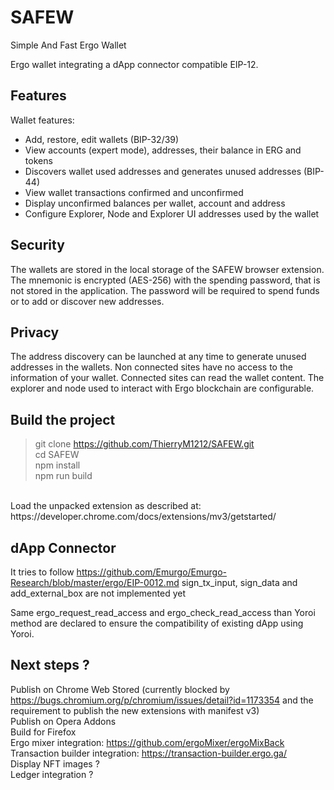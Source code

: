 # SAFEW  

Simple And Fast Ergo Wallet

Ergo wallet integrating a dApp connector compatible EIP-12.

## Features
Wallet features:
 - Add, restore, edit wallets (BIP-32/39)
 - View accounts (expert mode), addresses, their balance in ERG and tokens
 - Discovers wallet used addresses and generates unused addresses (BIP-44)
 - View wallet transactions confirmed and unconfirmed
 - Display unconfirmed balances per wallet, account and address
 - Configure Explorer, Node and Explorer UI addresses used by the wallet

## Security
The wallets are stored in the local storage of the SAFEW browser extension.
The mnemonic is encrypted (AES-256) with the spending password, that is not stored in the application.
The password will be required to spend funds or to add or discover new addresses.

## Privacy
The address discovery can be launched at any time to generate unused addresses in the wallets.
Non connected sites have no access to the information of your wallet.
Connected sites can read the wallet content.
The explorer and node used to interact with Ergo blockchain are configurable.

## Build the project
> git clone https://github.com/ThierryM1212/SAFEW.git<br/>
> cd SAFEW <br/>
> npm install <br/>
> npm run build <br/>
<br/>
Load the unpacked extension as described at: https://developer.chrome.com/docs/extensions/mv3/getstarted/ <br/>

## dApp Connector
It tries to follow https://github.com/Emurgo/Emurgo-Research/blob/master/ergo/EIP-0012.md
sign_tx_input, sign_data and add_external_box are not implemented yet

Same ergo_request_read_access and ergo_check_read_access than Yoroi method are declared to ensure the compatibility of existing dApp using Yoroi.

## Next steps ?
Publish on Chrome Web Stored (currently blocked by https://bugs.chromium.org/p/chromium/issues/detail?id=1173354 and the requirement to publish the new extensions with manifest v3)<br/>
Publish on Opera Addons<br/>
Build for Firefox<br/>
Ergo mixer integration: https://github.com/ergoMixer/ergoMixBack<br/>
Transaction builder integration: https://transaction-builder.ergo.ga/<br/>
Display NFT images ?<br/>
Ledger integration ?<br/>
<br/>
